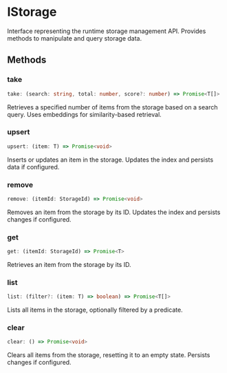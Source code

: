 # IStorage

Interface representing the runtime storage management API.
Provides methods to manipulate and query storage data.

## Methods

### take

```ts
take: (search: string, total: number, score?: number) => Promise<T[]>
```

Retrieves a specified number of items from the storage based on a search query.
Uses embeddings for similarity-based retrieval.

### upsert

```ts
upsert: (item: T) => Promise<void>
```

Inserts or updates an item in the storage.
Updates the index and persists data if configured.

### remove

```ts
remove: (itemId: StorageId) => Promise<void>
```

Removes an item from the storage by its ID.
Updates the index and persists changes if configured.

### get

```ts
get: (itemId: StorageId) => Promise<T>
```

Retrieves an item from the storage by its ID.

### list

```ts
list: (filter?: (item: T) => boolean) => Promise<T[]>
```

Lists all items in the storage, optionally filtered by a predicate.

### clear

```ts
clear: () => Promise<void>
```

Clears all items from the storage, resetting it to an empty state.
Persists changes if configured.
